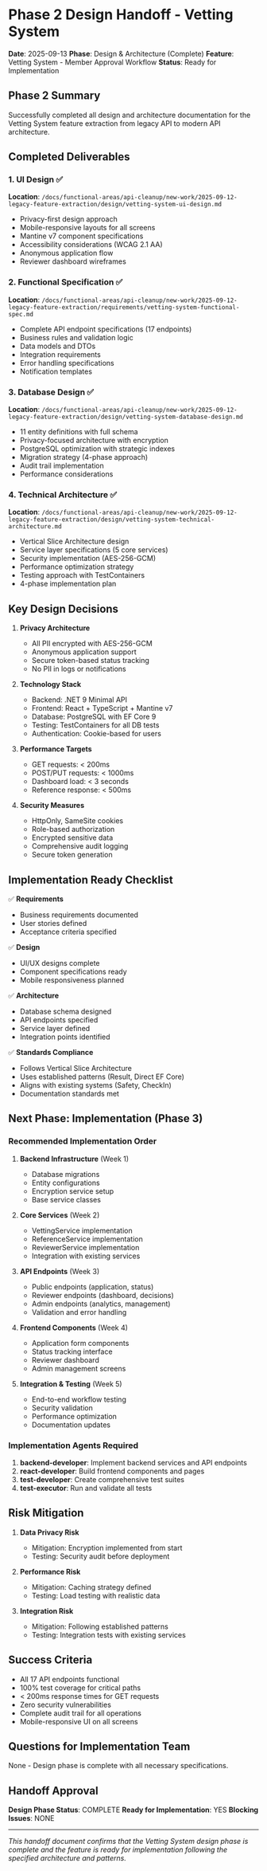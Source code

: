 # Phase 2 Design Handoff - Vetting System
**Date**: 2025-09-13
**Phase**: Design & Architecture (Complete)
**Feature**: Vetting System - Member Approval Workflow
**Status**: Ready for Implementation

## Phase 2 Summary

Successfully completed all design and architecture documentation for the Vetting System feature extraction from legacy API to modern API architecture.

## Completed Deliverables

### 1. UI Design ✅
**Location**: `/docs/functional-areas/api-cleanup/new-work/2025-09-12-legacy-feature-extraction/design/vetting-system-ui-design.md`
- Privacy-first design approach
- Mobile-responsive layouts for all screens
- Mantine v7 component specifications
- Accessibility considerations (WCAG 2.1 AA)
- Anonymous application flow
- Reviewer dashboard wireframes

### 2. Functional Specification ✅
**Location**: `/docs/functional-areas/api-cleanup/new-work/2025-09-12-legacy-feature-extraction/requirements/vetting-system-functional-spec.md`
- Complete API endpoint specifications (17 endpoints)
- Business rules and validation logic
- Data models and DTOs
- Integration requirements
- Error handling specifications
- Notification templates

### 3. Database Design ✅
**Location**: `/docs/functional-areas/api-cleanup/new-work/2025-09-12-legacy-feature-extraction/design/vetting-system-database-design.md`
- 11 entity definitions with full schema
- Privacy-focused architecture with encryption
- PostgreSQL optimization with strategic indexes
- Migration strategy (4-phase approach)
- Audit trail implementation
- Performance considerations

### 4. Technical Architecture ✅
**Location**: `/docs/functional-areas/api-cleanup/new-work/2025-09-12-legacy-feature-extraction/design/vetting-system-technical-architecture.md`
- Vertical Slice Architecture design
- Service layer specifications (5 core services)
- Security implementation (AES-256-GCM)
- Performance optimization strategy
- Testing approach with TestContainers
- 4-phase implementation plan

## Key Design Decisions

1. **Privacy Architecture**
   - All PII encrypted with AES-256-GCM
   - Anonymous application support
   - Secure token-based status tracking
   - No PII in logs or notifications

2. **Technology Stack**
   - Backend: .NET 9 Minimal API
   - Frontend: React + TypeScript + Mantine v7
   - Database: PostgreSQL with EF Core 9
   - Testing: TestContainers for all DB tests
   - Authentication: Cookie-based for users

3. **Performance Targets**
   - GET requests: < 200ms
   - POST/PUT requests: < 1000ms
   - Dashboard load: < 3 seconds
   - Reference response: < 500ms

4. **Security Measures**
   - HttpOnly, SameSite cookies
   - Role-based authorization
   - Encrypted sensitive data
   - Comprehensive audit logging
   - Secure token generation

## Implementation Ready Checklist

✅ **Requirements**
- Business requirements documented
- User stories defined
- Acceptance criteria specified

✅ **Design**
- UI/UX designs complete
- Component specifications ready
- Mobile responsiveness planned

✅ **Architecture**
- Database schema designed
- API endpoints specified
- Service layer defined
- Integration points identified

✅ **Standards Compliance**
- Follows Vertical Slice Architecture
- Uses established patterns (Result, Direct EF Core)
- Aligns with existing systems (Safety, CheckIn)
- Documentation standards met

## Next Phase: Implementation (Phase 3)

### Recommended Implementation Order

1. **Backend Infrastructure** (Week 1)
   - Database migrations
   - Entity configurations
   - Encryption service setup
   - Base service classes

2. **Core Services** (Week 2)
   - VettingService implementation
   - ReferenceService implementation
   - ReviewerService implementation
   - Integration with existing services

3. **API Endpoints** (Week 3)
   - Public endpoints (application, status)
   - Reviewer endpoints (dashboard, decisions)
   - Admin endpoints (analytics, management)
   - Validation and error handling

4. **Frontend Components** (Week 4)
   - Application form components
   - Status tracking interface
   - Reviewer dashboard
   - Admin management screens

5. **Integration & Testing** (Week 5)
   - End-to-end workflow testing
   - Security validation
   - Performance optimization
   - Documentation updates

### Implementation Agents Required

1. **backend-developer**: Implement backend services and API endpoints
2. **react-developer**: Build frontend components and pages
3. **test-developer**: Create comprehensive test suites
4. **test-executor**: Run and validate all tests

## Risk Mitigation

1. **Data Privacy Risk**
   - Mitigation: Encryption implemented from start
   - Testing: Security audit before deployment

2. **Performance Risk**
   - Mitigation: Caching strategy defined
   - Testing: Load testing with realistic data

3. **Integration Risk**
   - Mitigation: Following established patterns
   - Testing: Integration tests with existing services

## Success Criteria

- All 17 API endpoints functional
- 100% test coverage for critical paths
- < 200ms response times for GET requests
- Zero security vulnerabilities
- Complete audit trail for all operations
- Mobile-responsive UI on all screens

## Questions for Implementation Team

None - Design phase is complete with all necessary specifications.

## Handoff Approval

**Design Phase Status**: COMPLETE
**Ready for Implementation**: YES
**Blocking Issues**: NONE

---

*This handoff document confirms that the Vetting System design phase is complete and the feature is ready for implementation following the specified architecture and patterns.*